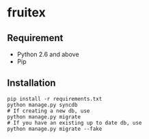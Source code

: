 fruitex
=======

## Requirement

- Python 2.6 and above
- Pip

## Installation

```
pip install -r requirements.txt
python manage.py syncdb
# If creating a new db, use
python manage.py migrate
# If you have an existing up to date db, use
python manage.py migrate --fake
```

